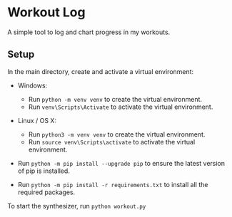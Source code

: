 # Workout Log
A simple tool to log and chart progress in my workouts.

## Setup

In the main directory, create and activate a virtual environment:
- Windows:
  - Run `python -m venv venv` to create the virtual environment.
  - Run `venv\Scripts\Activate` to activate the virtual environment.

- Linux / OS X:
  - Run `python3 -m venv venv` to create the virtual environment.
  - Run `source venv\Scripts\activate` to activate the virtual environment.
- Run `python -m pip install --upgrade pip` to ensure the latest version of pip is installed.
- Run `python -m pip install -r requirements.txt` to install all the required packages.

To start the synthesizer, run `python workout.py`

